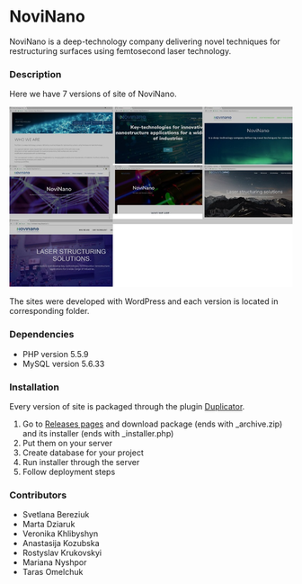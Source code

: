 NoviNano
========

NoviNano is a deep-technology company delivering novel techniques for 
restructuring surfaces using femtosecond laser technology.

### Description

Here we have 7 versions of site of NoviNano.

![](./NoviNano.jpg)

The sites were developed with WordPress and each version is located
in corresponding folder.

### Dependencies

- PHP version 5.5.9
- MySQL version 5.6.33

### Installation

Every version of site is packaged through the plugin [Duplicator](https://wordpress.org/plugins/duplicator).

1. Go to [Releases pages](https://github.com/mplesha/NoviNano/releases) and download package (ends with \_archive.zip) and its installer (ends with \_installer.php)
2. Put them on your server
3. Create database for your project
4. Run installer through the server
5. Follow deployment steps

### Contributors
- Svetlana Bereziuk
- Marta Dziaruk
- Veronika Khlibyshyn
- Anastasija Kozubska
- Rostyslav Krukovskyi
- Mariana Nyshpor
- Taras Omelchuk
